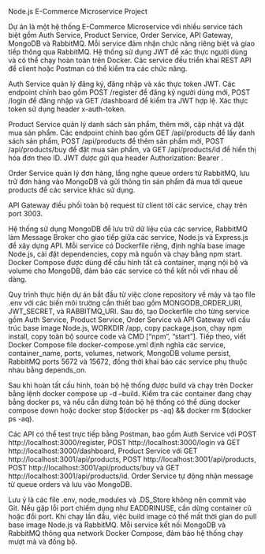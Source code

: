 Node.js E-Commerce Microservice Project

Dự án là một hệ thống E-Commerce Microservice với nhiều service tách biệt gồm Auth Service, Product Service, Order Service, API Gateway, MongoDB và RabbitMQ. Mỗi service đảm nhận chức năng riêng biệt và giao tiếp thông qua RabbitMQ. Hệ thống sử dụng JWT để xác thực người dùng và có thể chạy hoàn toàn trên Docker. Các service đều triển khai REST API để client hoặc Postman có thể kiểm tra các chức năng.

Auth Service quản lý đăng ký, đăng nhập và xác thực token JWT. Các endpoint chính bao gồm POST /register để đăng ký người dùng mới, POST /login để đăng nhập và GET /dashboard để kiểm tra JWT hợp lệ. Xác thực token sử dụng header x-auth-token.

Product Service quản lý danh sách sản phẩm, thêm mới, cập nhật và đặt mua sản phẩm. Các endpoint chính bao gồm GET /api/products để lấy danh sách sản phẩm, POST /api/products để thêm sản phẩm mới, POST /api/products/buy để đặt mua sản phẩm, và GET /api/products/id để hiển thị hóa đơn theo ID. JWT được gửi qua header Authorization: Bearer .

Order Service quản lý đơn hàng, lắng nghe queue orders từ RabbitMQ, lưu trữ đơn hàng vào MongoDB và gửi thông tin sản phẩm đã mua tới queue products để các service khác sử dụng.

API Gateway điều phối toàn bộ request từ client tới các service, chạy trên port 3003.

Hệ thống sử dụng MongoDB để lưu trữ dữ liệu của các service, RabbitMQ làm Message Broker cho giao tiếp giữa các service, Node.js và Express.js để xây dựng API. Mỗi service có Dockerfile riêng, định nghĩa base image Node.js, cài đặt dependencies, copy mã nguồn và chạy bằng npm start. Docker Compose được dùng để cấu hình tất cả container, mạng nội bộ và volume cho MongoDB, đảm bảo các service có thể kết nối với nhau dễ dàng.

Quy trình thực hiện dự án bắt đầu từ việc clone repository về máy và tạo file .env với các biến môi trường cần thiết bao gồm MONGODB_ORDER_URI, JWT_SECRET, và RABBITMQ_URI. Sau đó, tạo Dockerfile cho từng service gồm Auth Service, Product Service, Order Service và API Gateway với cấu trúc base image Node.js, WORKDIR /app, copy package.json, chạy npm install, copy toàn bộ source code và CMD [“npm”, “start”]. Tiếp theo, viết Docker Compose file docker-compose.yml định nghĩa các service, container_name, ports, volumes, network, MongoDB volume persist, RabbitMQ ports 5672 và 15672, đồng thời khai báo các service phụ thuộc nhau bằng depends_on.

Sau khi hoàn tất cấu hình, toàn bộ hệ thống được build và chạy trên Docker bằng lệnh docker compose up -d –build. Kiểm tra các container đang chạy bằng docker ps, và nếu cần dừng toàn bộ hệ thống có thể dùng docker compose down hoặc docker stop $(docker ps -aq) && docker rm $(docker ps -aq).

Các API có thể test trực tiếp bằng Postman, bao gồm Auth Service với POST http://localhost:3000/register, POST http://localhost:3000/login và GET http://localhost:3000/dashboard, Product Service với GET http://localhost:3001/api/products, POST http://localhost:3001/api/products, POST http://localhost:3001/api/products/buy và GET http://localhost:3001/api/products/id. Order Service tự động nhận message từ queue orders và lưu vào MongoDB.

Lưu ý là các file .env, node_modules và .DS_Store không nên commit vào Git. Nếu gặp lỗi port chiếm dụng như EADDRINUSE, cần dừng container cũ hoặc đổi port. Khi chạy lần đầu, việc build image có thể mất thời gian do pull base image Node.js và RabbitMQ. Mỗi service kết nối MongoDB và RabbitMQ thông qua network Docker Compose, đảm bảo hệ thống chạy mượt mà và đồng bộ.